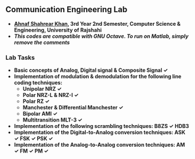 ## Communication Engineering Lab
- **[Ahnaf Shahrear Khan](https://github.com/ahnafshahrear), 3rd Year 2nd Semester, Computer Science & Engineering, University of Rajshahi**
- ***This codes are compatible with GNU Octave. To run on Matlab, simply remove the comments***

### Lab Tasks
- **Basic concepts of Analog, Digital signal & Composite Signal ✓**
- **Implementation of modulation & demodulation for the following line coding techniques:** 
	- **Unipolar NRZ ✓**
	- **Polar NRZ-L & NRZ-I ✓**
	- **Polar RZ ✓**
	- **Manchester & Differential Manchester ✓**
	- **Bipolar AMI ✓**
	- **Multitransition MLT-3 ✓**
- **Implementation of the following scrambling techniques: B8ZS ✓ HDB3**
- **Implementation of the Digital-to-Analog conversion techniques: ASK ✓ FSK ✓ PSK ✓**
- **Implementation of the Analog-to-Analog conversion techniques: AM ✓ FM ✓ PM ✓**
